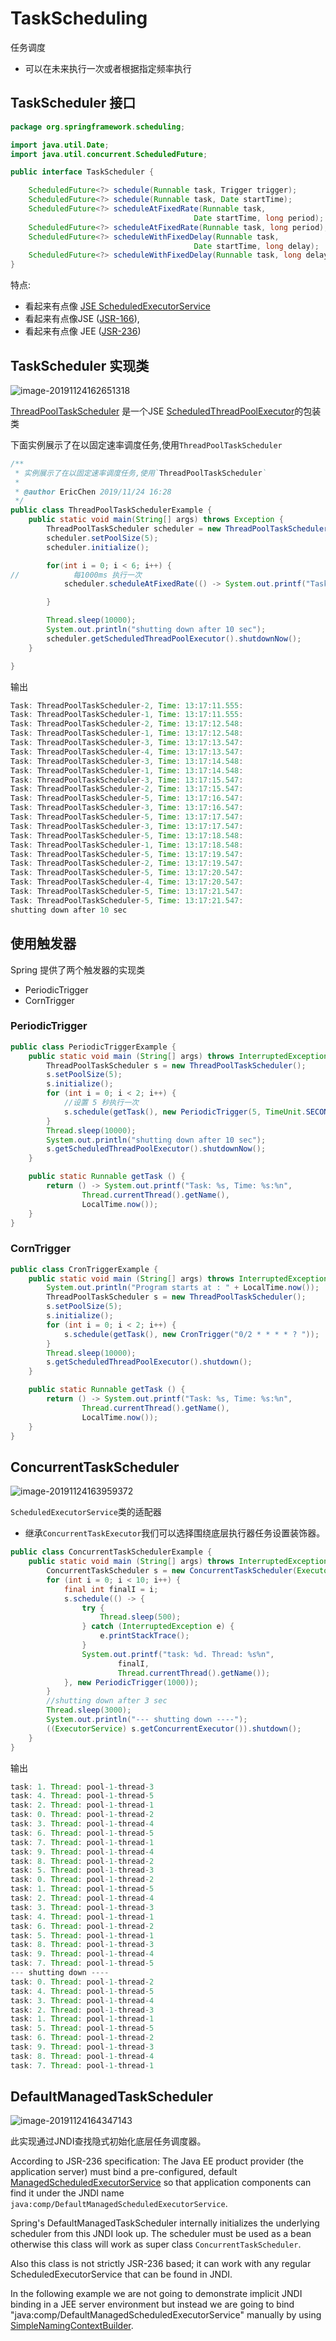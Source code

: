 # TaskScheduling

任务调度

- 可以在未来执行一次或者根据指定频率执行

## TaskScheduler 接口

```java
package org.springframework.scheduling;

import java.util.Date;
import java.util.concurrent.ScheduledFuture;

public interface TaskScheduler {

	ScheduledFuture<?> schedule(Runnable task, Trigger trigger);
	ScheduledFuture<?> schedule(Runnable task, Date startTime);
	ScheduledFuture<?> scheduleAtFixedRate(Runnable task,
                                         Date startTime, long period);
	ScheduledFuture<?> scheduleAtFixedRate(Runnable task, long period);
	ScheduledFuture<?> scheduleWithFixedDelay(Runnable task,
                                         Date startTime, long delay);
	ScheduledFuture<?> scheduleWithFixedDelay(Runnable task, long delay);
}
```

特点:

- 看起来有点像 [JSE ScheduledExecutorService](https://www.logicbig.com/tutorials/core-java-tutorial/java-multi-threading/scheduled-executor.html)
- 看起来有点像JSE ([JSR-166](https://docs.oracle.com/en/java/javase/11/docs/api/java.base/java/util/concurrent/package-summary.html)),
- 看起来有点像 JEE ([JSR-236](https://javaee.github.io/javaee-spec/javadocs/javax/enterprise/concurrent/package-summary.html))

## TaskScheduler 实现类

![image-20191124162651318](assets/image-20191124162651318.png)

[ThreadPoolTaskScheduler](http://docs.spring.io/spring/docs/current/javadoc-api/org/springframework/scheduling/concurrent/ThreadPoolTaskScheduler.html) 是一个JSE [ScheduledThreadPoolExecutor](https://docs.oracle.com/en/java/javase/11/docs/api/java.base/java/util/concurrent/ScheduledThreadPoolExecutor.html)的包装类

下面实例展示了在以固定速率调度任务,使用`ThreadPoolTaskScheduler`

```java
/**
 * 实例展示了在以固定速率调度任务,使用`ThreadPoolTaskScheduler`
 *
 * @author EricChen 2019/11/24 16:28
 */
public class ThreadPoolTaskSchedulerExample {
    public static void main(String[] args) throws Exception {
        ThreadPoolTaskScheduler scheduler = new ThreadPoolTaskScheduler();
        scheduler.setPoolSize(5);
        scheduler.initialize();

        for(int i = 0; i < 6; i++) {
//            每1000ms 执行一次
            scheduler.scheduleAtFixedRate(() -> System.out.printf("Task: %s, Time: %s:%n", Thread.currentThread().getName(), LocalTime.now()), 1000);

        }

        Thread.sleep(10000);
        System.out.println("shutting down after 10 sec");
        scheduler.getScheduledThreadPoolExecutor().shutdownNow();
    }

}

```

输出

```java
Task: ThreadPoolTaskScheduler-2, Time: 13:17:11.555:
Task: ThreadPoolTaskScheduler-1, Time: 13:17:11.555:
Task: ThreadPoolTaskScheduler-2, Time: 13:17:12.548:
Task: ThreadPoolTaskScheduler-1, Time: 13:17:12.548:
Task: ThreadPoolTaskScheduler-3, Time: 13:17:13.547:
Task: ThreadPoolTaskScheduler-4, Time: 13:17:13.547:
Task: ThreadPoolTaskScheduler-3, Time: 13:17:14.548:
Task: ThreadPoolTaskScheduler-1, Time: 13:17:14.548:
Task: ThreadPoolTaskScheduler-3, Time: 13:17:15.547:
Task: ThreadPoolTaskScheduler-2, Time: 13:17:15.547:
Task: ThreadPoolTaskScheduler-5, Time: 13:17:16.547:
Task: ThreadPoolTaskScheduler-3, Time: 13:17:16.547:
Task: ThreadPoolTaskScheduler-5, Time: 13:17:17.547:
Task: ThreadPoolTaskScheduler-3, Time: 13:17:17.547:
Task: ThreadPoolTaskScheduler-5, Time: 13:17:18.548:
Task: ThreadPoolTaskScheduler-1, Time: 13:17:18.548:
Task: ThreadPoolTaskScheduler-5, Time: 13:17:19.547:
Task: ThreadPoolTaskScheduler-2, Time: 13:17:19.547:
Task: ThreadPoolTaskScheduler-5, Time: 13:17:20.547:
Task: ThreadPoolTaskScheduler-4, Time: 13:17:20.547:
Task: ThreadPoolTaskScheduler-5, Time: 13:17:21.547:
Task: ThreadPoolTaskScheduler-5, Time: 13:17:21.547:
shutting down after 10 sec
```

## 使用触发器

Spring 提供了两个触发器的实现类

- PeriodicTrigger
- CornTrigger

### PeriodicTrigger

```java
public class PeriodicTriggerExample {
    public static void main (String[] args) throws InterruptedException {
        ThreadPoolTaskScheduler s = new ThreadPoolTaskScheduler();
        s.setPoolSize(5);
        s.initialize();
        for (int i = 0; i < 2; i++) {
            //设置 5 秒执行一次
            s.schedule(getTask(), new PeriodicTrigger(5, TimeUnit.SECONDS));
        }
        Thread.sleep(10000);
        System.out.println("shutting down after 10 sec");
        s.getScheduledThreadPoolExecutor().shutdownNow();
    }

    public static Runnable getTask () {
        return () -> System.out.printf("Task: %s, Time: %s:%n",
                Thread.currentThread().getName(),
                LocalTime.now());
    }
}
```

### CornTrigger

```java
public class CronTriggerExample {
    public static void main (String[] args) throws InterruptedException {
        System.out.println("Program starts at : " + LocalTime.now());
        ThreadPoolTaskScheduler s = new ThreadPoolTaskScheduler();
        s.setPoolSize(5);
        s.initialize();
        for (int i = 0; i < 2; i++) {
            s.schedule(getTask(), new CronTrigger("0/2 * * * * ? "));
        }
        Thread.sleep(10000);
        s.getScheduledThreadPoolExecutor().shutdown();
    }

    public static Runnable getTask () {
        return () -> System.out.printf("Task: %s, Time: %s:%n",
                Thread.currentThread().getName(),
                LocalTime.now());
    }
}
```

## ConcurrentTaskScheduler

![image-20191124163959372](assets/image-20191124163959372.png)

`ScheduledExecutorService`类的适配器

- 继承`ConcurrentTaskExecutor`我们可以选择围绕底层执行器任务设置装饰器。

```java
public class ConcurrentTaskSchedulerExample {
    public static void main (String[] args) throws InterruptedException {
        ConcurrentTaskScheduler s = new ConcurrentTaskScheduler(Executors.newScheduledThreadPool(5));
        for (int i = 0; i < 10; i++) {
            final int finalI = i;
            s.schedule(() -> {
                try {
                    Thread.sleep(500);
                } catch (InterruptedException e) {
                    e.printStackTrace();
                }
                System.out.printf("task: %d. Thread: %s%n",
                        finalI,
                        Thread.currentThread().getName());
            }, new PeriodicTrigger(1000));
        }
        //shutting down after 3 sec
        Thread.sleep(3000);
        System.out.println("--- shutting down ----");
        ((ExecutorService) s.getConcurrentExecutor()).shutdown();
    }
}

```

输出

```java
task: 1. Thread: pool-1-thread-3
task: 4. Thread: pool-1-thread-5
task: 2. Thread: pool-1-thread-1
task: 0. Thread: pool-1-thread-2
task: 3. Thread: pool-1-thread-4
task: 6. Thread: pool-1-thread-5
task: 7. Thread: pool-1-thread-1
task: 9. Thread: pool-1-thread-4
task: 8. Thread: pool-1-thread-2
task: 5. Thread: pool-1-thread-3
task: 0. Thread: pool-1-thread-2
task: 1. Thread: pool-1-thread-5
task: 2. Thread: pool-1-thread-4
task: 3. Thread: pool-1-thread-3
task: 4. Thread: pool-1-thread-1
task: 6. Thread: pool-1-thread-2
task: 5. Thread: pool-1-thread-1
task: 8. Thread: pool-1-thread-3
task: 9. Thread: pool-1-thread-4
task: 7. Thread: pool-1-thread-5
--- shutting down ----
task: 0. Thread: pool-1-thread-2
task: 4. Thread: pool-1-thread-5
task: 3. Thread: pool-1-thread-4
task: 2. Thread: pool-1-thread-3
task: 1. Thread: pool-1-thread-1
task: 5. Thread: pool-1-thread-5
task: 6. Thread: pool-1-thread-2
task: 9. Thread: pool-1-thread-3
task: 8. Thread: pool-1-thread-4
task: 7. Thread: pool-1-thread-1
```

## DefaultManagedTaskScheduler

![image-20191124164347143](assets/image-20191124164347143.png)

此实现通过JNDI查找隐式初始化底层任务调度器。

According to JSR-236 specification: The Java EE product provider (the application server) must bind a pre-configured, default [ManagedScheduledExecutorService](https://javaee.github.io/javaee-spec/javadocs/javax/enterprise/concurrent/ManagedScheduledExecutorService.html) so that application components can find it under the JNDI name `java:comp/DefaultManagedScheduledExecutorService`.

Spring's DefaultManagedTaskScheduler internally initializes the underlying scheduler from this JNDI look up. The scheduler must be used as a bean otherwise this class will work as super class `ConcurrentTaskScheduler`.

Also this class is not strictly JSR-236 based; it can work with any regular ScheduledExecutorService that can be found in JNDI.

In the following example we are not going to demonstrate implicit JNDI binding in a JEE server environment but instead we are going to bind "java:comp/DefaultManagedScheduledExecutorService" manually by using [SimpleNamingContextBuilder](http://docs.spring.io/spring/docs/current/javadoc-api/org/springframework/mock/jndi/SimpleNamingContextBuilder.html).

